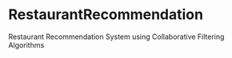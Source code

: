 # RestaurantRecommendation
Restaurant Recommendation System using Collaborative Filtering Algorithms
